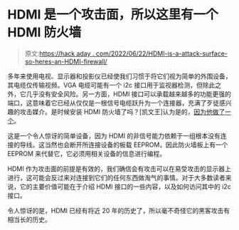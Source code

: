 # HDMI 是一个攻击面，所以这里有一个 HDMI 防火墙

> 原文:[https://hack aday . com/2022/06/22/HDMI-is-a-attack-surface-so-heres-an-HDMI-firewall/](https://hackaday.com/2022/06/22/hdmi-is-an-attack-surface-so-heres-an-hdmi-firewall/)

多年来使用电视、显示器和投影仪已经使我们习惯于将它们视为简单的外围设备，其电缆仅传输视频。VGA 电缆可能有一个 i2c 接口用于监视器检测，但除此之外，它几乎没有安全风险。另一方面，HDMI 接口可以承载越来越多的功能更强的端口，这意味着它已经从仅仅是一根信号电缆跃升为一个连接器，充满了歹徒感兴趣的攻击媒介。是时候安装 HDMI 防火墙了吗？[凯文王]认为是的，[因为他做了一个](https://git.cuvoodoo.info/kingkevin/board/src/branch/hdmi_firewall)。

这是一个令人惊讶的简单设备，因为 HDMI 的非信号能力依赖于一组根本没有连接的导线。这当然也会断开所连接设备的板载 EEPROM，因此防火墙板上有一个 EEPROM 来代替它，它必须用相关设备的信息进行编程。

HDMI 作为攻击面的前提是有效的，我们确信会有攻击可以在易受攻击的显示器上进行，这可能会反过来对连接到它们的任何东西做淘气的事情。对于大多数读者来说，它的主要价值可能在于介绍 HDMI 接口的一些内容，以及如何访问其中的 i2c 接口。

令人惊讶的是，HDMI 已经有将近 20 年的历史了，所以毫不奇怪它的黑客攻击有相当长的历史。